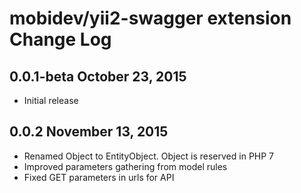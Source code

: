mobidev/yii2-swagger extension Change Log
=========================================

0.0.1-beta October 23, 2015
-------------------------
- Initial release

0.0.2 November 13, 2015
-------------------------
- Renamed Object to EntityObject. Object is reserved in PHP 7
- Improved parameters gathering from model rules
- Fixed GET parameters in urls for API